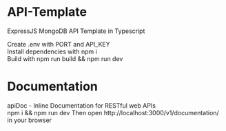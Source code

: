 # API-Template
ExpressJS MongoDB API Template in Typescript

Create .env with PORT and API_KEY  
Install dependencies with npm i  
Build with npm run build && npm run dev  


# Documentation
apiDoc - Inline Documentation for RESTful web APIs  
npm i && npm run dev
Then open http://localhost:3000/v1/documentation/ in your browser